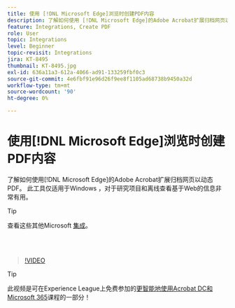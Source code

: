 ```yaml
---
title: 使用 [!DNL Microsoft Edge]浏览时创建PDF内容
description: 了解如何使用 [!DNL Microsoft Edge]的Adobe Acrobat扩展归档网页以动态PDF
feature: Integrations, Create PDF
role: User
topic: Integrations
level: Beginner
topic-revisit: Integrations
jira: KT-8495
thumbnail: KT-8495.jpg
exl-id: 636a11a3-612a-4066-ad91-133259fbf0c3
source-git-commit: 4e6fbf91e96d26f9ee8f1105ad68738b9450a32d
workflow-type: tm+mt
source-wordcount: '90'
ht-degree: 0%

---
```


# 使用[!DNL Microsoft Edge]浏览时创建PDF内容

了解如何使用[!DNL Microsoft Edge]的Adobe Acrobat扩展归档网页以动态PDF。 此工具仅适用于Windows ，对于研究项目和离线查看基于Web的信息非常有用。

>[!TIP]
>
>查看这些其他Microsoft [集成](../integrate/integrate-overview.md#microsoft)。

<br> 

>[!VIDEO](https://video.tv.adobe.com/v/337248?quality=12&learn=on&hidetitle=true)

>[!TIP]
>
>此视频是可在Experience League上免费参加的[更智能地使用Acrobat DC和Microsoft 365](https://experienceleague.adobe.com/?recommended=Acrobat-U-1-2021.microsoft365)课程的一部分！
